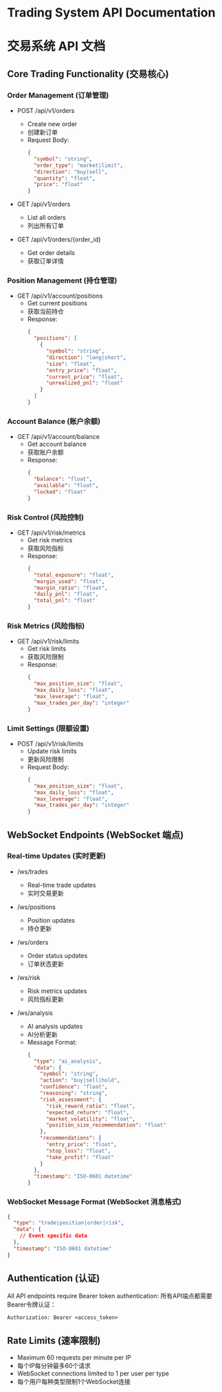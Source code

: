# Trading System API Documentation
# 交易系统 API 文档

## Core Trading Functionality (交易核心)

### Order Management (订单管理)
- POST /api/v1/orders
  - Create new order
  - 创建新订单
  - Request Body:
    ```json
    {
      "symbol": "string",
      "order_type": "market|limit",
      "direction": "buy|sell",
      "quantity": "float",
      "price": "float"
    }
    ```

- GET /api/v1/orders
  - List all orders
  - 列出所有订单

- GET /api/v1/orders/{order_id}
  - Get order details
  - 获取订单详情

### Position Management (持仓管理)
- GET /api/v1/account/positions
  - Get current positions
  - 获取当前持仓
  - Response:
    ```json
    {
      "positions": [
        {
          "symbol": "string",
          "direction": "long|short",
          "size": "float",
          "entry_price": "float",
          "current_price": "float",
          "unrealized_pnl": "float"
        }
      ]
    }
    ```

### Account Balance (账户余额)
- GET /api/v1/account/balance
  - Get account balance
  - 获取账户余额
  - Response:
    ```json
    {
      "balance": "float",
      "available": "float",
      "locked": "float"
    }
    ```

### Risk Control (风险控制)
- GET /api/v1/risk/metrics
  - Get risk metrics
  - 获取风险指标
  - Response:
    ```json
    {
      "total_exposure": "float",
      "margin_used": "float",
      "margin_ratio": "float",
      "daily_pnl": "float",
      "total_pnl": "float"
    }
    ```

### Risk Metrics (风险指标)
- GET /api/v1/risk/limits
  - Get risk limits
  - 获取风险限制
  - Response:
    ```json
    {
      "max_position_size": "float",
      "max_daily_loss": "float",
      "max_leverage": "float",
      "max_trades_per_day": "integer"
    }
    ```

### Limit Settings (限额设置)
- POST /api/v1/risk/limits
  - Update risk limits
  - 更新风险限制
  - Request Body:
    ```json
    {
      "max_position_size": "float",
      "max_daily_loss": "float",
      "max_leverage": "float",
      "max_trades_per_day": "integer"
    }
    ```

## WebSocket Endpoints (WebSocket 端点)

### Real-time Updates (实时更新)
- /ws/trades
  - Real-time trade updates
  - 实时交易更新

- /ws/positions
  - Position updates
  - 持仓更新

- /ws/orders
  - Order status updates
  - 订单状态更新

- /ws/risk
  - Risk metrics updates
  - 风险指标更新

- /ws/analysis
  - AI analysis updates
  - AI分析更新
  - Message Format:
    ```json
    {
      "type": "ai_analysis",
      "data": {
        "symbol": "string",
        "action": "buy|sell|hold",
        "confidence": "float",
        "reasoning": "string",
        "risk_assessment": {
          "risk_reward_ratio": "float",
          "expected_return": "float",
          "market_volatility": "float",
          "position_size_recommendation": "float"
        },
        "recommendations": {
          "entry_price": "float",
          "stop_loss": "float",
          "take_profit": "float"
        }
      },
      "timestamp": "ISO-8601 datetime"
    }
    ```

### WebSocket Message Format (WebSocket 消息格式)
```json
{
  "type": "trade|position|order|risk",
  "data": {
    // Event specific data
  },
  "timestamp": "ISO-8601 datetime"
}
```

## Authentication (认证)
All API endpoints require Bearer token authentication:
所有API端点都需要Bearer令牌认证：

```
Authorization: Bearer <access_token>
```

## Rate Limits (速率限制)
- Maximum 60 requests per minute per IP
- 每个IP每分钟最多60个请求
- WebSocket connections limited to 1 per user per type
- 每个用户每种类型限制1个WebSocket连接
